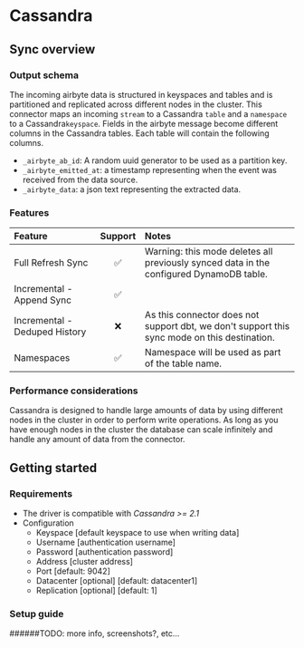 # Cassandra

## Sync overview

### Output schema

The incoming airbyte data is structured in keyspaces and tables and is partitioned and replicated across different nodes
in the cluster. This connector maps an incoming `stream` to a Cassandra `table` and a `namespace` to a
Cassandra`keyspace`. Fields in the airbyte message become different columns in the Cassandra tables. Each table will 
contain the following columns.

* `_airbyte_ab_id`: A random uuid generator to be used as a partition key.
* `_airbyte_emitted_at`: a timestamp representing when the event was received from the data source.
* `_airbyte_data`: a json text representing the extracted data.

### Features

| Feature | Support | Notes |
| :--- | :---: | :--- |
| Full Refresh Sync | ✅ | Warning: this mode deletes all previously synced data in the configured DynamoDB table. |
| Incremental - Append Sync | ✅ |  |
| Incremental - Deduped History | ❌ | As this connector does not support dbt, we don't support this sync mode on this destination. |
| Namespaces | ✅ | Namespace will be used as part of the table name. |



### Performance considerations

Cassandra is designed to handle large amounts of data by using different nodes in the cluster in order to perform write
operations. As long as you have enough nodes in the cluster the database can scale infinitely and handle any amount of
data from the connector.

## Getting started

### Requirements

* The driver is compatible with _Cassandra >= 2.1_
* Configuration
    * Keyspace [default keyspace to use when writing data]
    * Username [authentication username]
    * Password [authentication password]
    * Address [cluster address]
    * Port [default: 9042]
    * Datacenter [optional] [default: datacenter1]
    * Replication [optional] [default: 1]
    
### Setup guide

######TODO: more info, screenshots?, etc...
